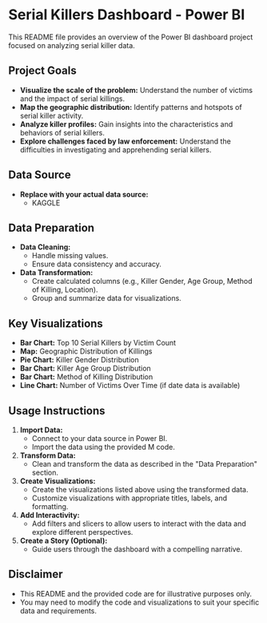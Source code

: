 # Serial Killers Dashboard - Power BI

This README file provides an overview of the Power BI dashboard project focused on analyzing serial killer data.

## Project Goals

* **Visualize the scale of the problem:** Understand the number of victims and the impact of serial killings.
* **Map the geographic distribution:** Identify patterns and hotspots of serial killer activity.
* **Analyze killer profiles:** Gain insights into the characteristics and behaviors of serial killers.
* **Explore challenges faced by law enforcement:** Understand the difficulties in investigating and apprehending serial killers.

## Data Source

* **Replace with your actual data source:** 
    * KAGGLE

## Data Preparation

* **Data Cleaning:** 
    * Handle missing values.
    * Ensure data consistency and accuracy.
* **Data Transformation:** 
    * Create calculated columns (e.g., Killer Gender, Age Group, Method of Killing, Location).
    * Group and summarize data for visualizations.

## Key Visualizations

* **Bar Chart:** Top 10 Serial Killers by Victim Count
* **Map:** Geographic Distribution of Killings
* **Pie Chart:** Killer Gender Distribution
* **Bar Chart:** Killer Age Group Distribution
* **Bar Chart:** Method of Killing Distribution
* **Line Chart:** Number of Victims Over Time (if date data is available)

## Usage Instructions

1. **Import Data:** 
    * Connect to your data source in Power BI.
    * Import the data using the provided M code.
2. **Transform Data:** 
    * Clean and transform the data as described in the "Data Preparation" section.
3. **Create Visualizations:** 
    * Create the visualizations listed above using the transformed data.
    * Customize visualizations with appropriate titles, labels, and formatting.
4. **Add Interactivity:** 
    * Add filters and slicers to allow users to interact with the data and explore different perspectives.
5. **Create a Story (Optional):** 
    * Guide users through the dashboard with a compelling narrative.

## Disclaimer

* This README and the provided code are for illustrative purposes only.
* You may need to modify the code and visualizations to suit your specific data and requirements.


